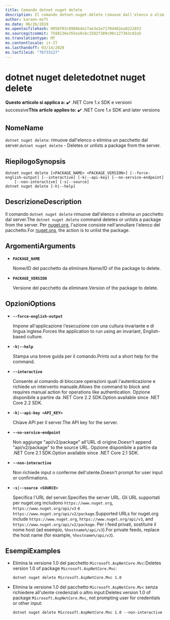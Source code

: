 ```yaml
---
title: Comando dotnet nuget delete
description: Il comando dotnet-nuget-delete rimuove dall'elenco o elimina un pacchetto dal server.
author: karann-msft
ms.date: 06/26/2019
ms.openlocfilehash: 0950f03c0986bde17ae3e2e7170d402ea8222853
ms.sourcegitcommit: 7588136e355e10cbc2582f389c90c127363c02a5
ms.translationtype: MT
ms.contentlocale: it-IT
ms.lasthandoff: 03/14/2020
ms.locfileid: "76733127"
---
```

# <a name="dotnet-nuget-delete"></a><span data-ttu-id="5dfe4-103">dotnet nuget delete</span><span class="sxs-lookup"><span data-stu-id="5dfe4-103">dotnet nuget delete</span></span>

<span data-ttu-id="5dfe4-104">**Questo articolo si applica a:** ✔️ .NET Core 1.x SDK e versioni successive</span><span class="sxs-lookup"><span data-stu-id="5dfe4-104">**This article applies to:** ✔️ .NET Core 1.x SDK and later versions</span></span>

<!-- todo: uncomment when all CLI commands are reviewed
[!INCLUDE [topic-appliesto-net-core-all](../../../includes/topic-appliesto-net-core-all.md)]
-->

## <a name="name"></a><span data-ttu-id="5dfe4-105">Nome</span><span class="sxs-lookup"><span data-stu-id="5dfe4-105">Name</span></span>

<span data-ttu-id="5dfe4-106">`dotnet nuget delete`: rimuove dall'elenco o elimina un pacchetto dal server.</span><span class="sxs-lookup"><span data-stu-id="5dfe4-106">`dotnet nuget delete` - Deletes or unlists a package from the server.</span></span>

## <a name="synopsis"></a><span data-ttu-id="5dfe4-107">Riepilogo</span><span class="sxs-lookup"><span data-stu-id="5dfe4-107">Synopsis</span></span>

```dotnetcli
dotnet nuget delete [<PACKAGE_NAME> <PACKAGE_VERSION>] [--force-english-output] [--interactive] [-k|--api-key] [--no-service-endpoint]
    [--non-interactive] [-s|--source]
dotnet nuget delete [-h|--help]
```

## <a name="description"></a><span data-ttu-id="5dfe4-108">Descrizione</span><span class="sxs-lookup"><span data-stu-id="5dfe4-108">Description</span></span>

<span data-ttu-id="5dfe4-109">Il comando `dotnet nuget delete` rimuove dall'elenco o elimina un pacchetto dal server.</span><span class="sxs-lookup"><span data-stu-id="5dfe4-109">The `dotnet nuget delete` command deletes or unlists a package from the server.</span></span> <span data-ttu-id="5dfe4-110">Per [nuget.org](https://www.nuget.org/), l'azione consiste nell'annullare l'elenco del pacchetto.</span><span class="sxs-lookup"><span data-stu-id="5dfe4-110">For [nuget.org](https://www.nuget.org/), the action is to unlist the package.</span></span>

## <a name="arguments"></a><span data-ttu-id="5dfe4-111">Argomenti</span><span class="sxs-lookup"><span data-stu-id="5dfe4-111">Arguments</span></span>

* **`PACKAGE_NAME`**

  <span data-ttu-id="5dfe4-112">Nome/ID del pacchetto da eliminare.</span><span class="sxs-lookup"><span data-stu-id="5dfe4-112">Name/ID of the package to delete.</span></span>

* **`PACKAGE_VERSION`**

  <span data-ttu-id="5dfe4-113">Versione del pacchetto da eliminare.</span><span class="sxs-lookup"><span data-stu-id="5dfe4-113">Version of the package to delete.</span></span>

## <a name="options"></a><span data-ttu-id="5dfe4-114">Opzioni</span><span class="sxs-lookup"><span data-stu-id="5dfe4-114">Options</span></span>

* **`--force-english-output`**

  <span data-ttu-id="5dfe4-115">Impone all'applicazione l'esecuzione con una cultura invariante e di lingua inglese.</span><span class="sxs-lookup"><span data-stu-id="5dfe4-115">Forces the application to run using an invariant, English-based culture.</span></span>

* **`-h|--help`**

  <span data-ttu-id="5dfe4-116">Stampa una breve guida per il comando.</span><span class="sxs-lookup"><span data-stu-id="5dfe4-116">Prints out a short help for the command.</span></span>

* **`--interactive`**

  <span data-ttu-id="5dfe4-117">Consente al comando di bloccare operazioni quali l'autenticazione e richiede un intervento manuale.</span><span class="sxs-lookup"><span data-stu-id="5dfe4-117">Allows the command to block and requires manual action for operations like authentication.</span></span> <span data-ttu-id="5dfe4-118">Opzione disponibile a partire da .NET Core 2.2 SDK.</span><span class="sxs-lookup"><span data-stu-id="5dfe4-118">Option available since .NET Core 2.2 SDK.</span></span>

* **`-k|--api-key <API_KEY>`**

  <span data-ttu-id="5dfe4-119">Chiave API per il server.</span><span class="sxs-lookup"><span data-stu-id="5dfe4-119">The API key for the server.</span></span>

* **`--no-service-endpoint`**

  <span data-ttu-id="5dfe4-120">Non aggiunge "api/v2/package" all'URL di origine.</span><span class="sxs-lookup"><span data-stu-id="5dfe4-120">Doesn't append "api/v2/package" to the source URL.</span></span> <span data-ttu-id="5dfe4-121">Opzione disponibile a partire da .NET Core 2.1 SDK.</span><span class="sxs-lookup"><span data-stu-id="5dfe4-121">Option available since .NET Core 2.1 SDK.</span></span>

* **`--non-interactive`**

  <span data-ttu-id="5dfe4-122">Non richiede input o conferme dell'utente.</span><span class="sxs-lookup"><span data-stu-id="5dfe4-122">Doesn't prompt for user input or confirmations.</span></span>

* **`-s|--source <SOURCE>`**

  <span data-ttu-id="5dfe4-123">Specifica l'URL del server.</span><span class="sxs-lookup"><span data-stu-id="5dfe4-123">Specifies the server URL.</span></span> <span data-ttu-id="5dfe4-124">Gli URL supportati per nuget.org includono `https://www.nuget.org`, `https://www.nuget.org/api/v3` e `https://www.nuget.org/api/v2/package`.</span><span class="sxs-lookup"><span data-stu-id="5dfe4-124">Supported URLs for nuget.org include `https://www.nuget.org`, `https://www.nuget.org/api/v3`, and `https://www.nuget.org/api/v2/package`.</span></span> <span data-ttu-id="5dfe4-125">Per i feed privati, sostituire il nome host (ad esempio, `%hostname%/api/v3`).</span><span class="sxs-lookup"><span data-stu-id="5dfe4-125">For private feeds, replace the host name (for example, `%hostname%/api/v3`).</span></span>

## <a name="examples"></a><span data-ttu-id="5dfe4-126">Esempi</span><span class="sxs-lookup"><span data-stu-id="5dfe4-126">Examples</span></span>

* <span data-ttu-id="5dfe4-127">Elimina la versione 1.0 del pacchetto `Microsoft.AspNetCore.Mvc`:</span><span class="sxs-lookup"><span data-stu-id="5dfe4-127">Deletes version 1.0 of package `Microsoft.AspNetCore.Mvc`:</span></span>

  ```dotnetcli
  dotnet nuget delete Microsoft.AspNetCore.Mvc 1.0
  ```

* <span data-ttu-id="5dfe4-128">Elimina la versione 1.0 del pacchetto `Microsoft.AspNetCore.Mvc` senza richiedere all'utente credenziali o altro input:</span><span class="sxs-lookup"><span data-stu-id="5dfe4-128">Deletes version 1.0 of package `Microsoft.AspNetCore.Mvc`, not prompting user for credentials or other input:</span></span>

  ```dotnetcli
  dotnet nuget delete Microsoft.AspNetCore.Mvc 1.0 --non-interactive
  ```
